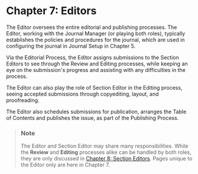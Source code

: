 # Chapter 7: Editors

The Editor oversees the entire editorial and publishing processes. The Editor, working with the Journal Manager (or playing both roles), typically establishes the policies and procedures for the journal, which are used in configuring the journal in Journal Setup in Chapter 5.

Via the Editorial Process, the Editor assigns submissions to the Section Editors to see through the Review and Editing processes, while keeping an eye on the submission's progress and assisting with any difficulties in the process.

The Editor can also play the role of Section Editor in the Editing process, seeing accepted submissions through copyediting, layout, and proofreading.

The Editor also schedules submissions for publication, arranges the Table of Contents and publishes the issue, as part of the Publishing Process.



> ### Note
> 
> The Editor and Section Editor may share many responsibilities. While the **Review** and **Editing** processes alike can be handled by both roles, they are only discussed in [Chapter 8: Section Editors](https://pkp.gitbooks.io/learning-ojs-2/content/en//section_editors.html). Pages unique to the Editor only are here in Chapter 7.


